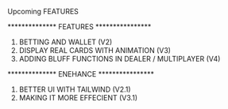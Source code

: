 Upcoming FEATURES

************** FEATURES ****************
1. BETTING AND WALLET (V2)
2. DISPLAY REAL CARDS WITH ANIMATION (V3)
3. ADDING BLUFF FUNCTIONS IN DEALER / MULTIPLAYER (V4)


************** ENEHANCE ****************
1. BETTER UI WITH TAILWIND (V2.1)
2. MAKING IT MORE EFFECIENT (V3.1)